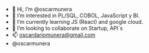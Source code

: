 - 👋 Hi, I’m @oscarmunera
- 👀 I’m interested in PL/SQL, COBOL, JavaScript y BI.
- 🌱 I’m currently learning JS (React) and google cloud.
- 💞️ I’m looking to collaborate on Startup, API´s
- 📫 oscardariomunera@gmail.com
- @oscarmunera

<!---
oscarmunera/oscarmunera is a ✨ special ✨ repository because its `README.md` (this file) appears on your GitHub profile.
You can click the Preview link to take a look at your changes.
--->
